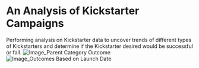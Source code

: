 # An Analysis of Kickstarter Campaigns
Performing analysis on Kickstarter data to uncover trends of different types of Kickstarters and determine if the Kickstarter desired would be successful or fail.
![Image_Parent Category Outcome](kickstarter-analysis/Parent%20Category%20Outcomes.png)
![Image_Outcomes Based on Launch Date](kickstarter-analysis/Outcomes%20Based%20on%20Launch%20Date.png)
